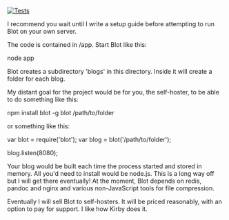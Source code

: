 [![Tests](https://travis-ci.com/davidmerfield/Blot.svg?branch=master)](https://travis-ci.com/davidmerfield/Blot)

I recommend you wait until I write a setup guide before attempting to run Blot on your own server.

The code is contained in /app. Start Blot like this:

  node app

Blot creates a subdirectory 'blogs' in this directory. Inside it will create a folder for each blog.

My distant goal for the project would be for you, the self-hoster, to be able to do something like this:

  npm install blot -g
  blot /path/to/folder

or something like this:

  var blot = require('blot');
  var blog = blot('/path/to/folder');

  blog.listen(8080);

Your blog would be built each time the process started and stored in memory. All you'd need to install would be node.js. This is a long way off but I will get there eventually! At the moment, Blot depends on redis, pandoc and nginx and various non-JavaScript tools for file compression.

Eventually I will sell Blot to self-hosters. It will be priced reasonably, with an option to pay for support. I like how Kirby does it.